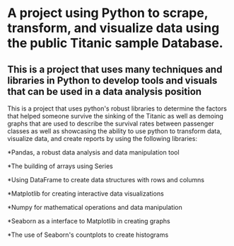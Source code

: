 # A project using Python to scrape, transform, and visualize data using the public Titanic sample Database.


## This is a project that uses many techniques and libraries in Python to develop tools and visuals that can be used in a data analysis position


This is a project that uses python's robust libraries to determine the factors that helped someone survive 
the sinking of the Titanic as well as demoing graphs that are used to describe the survival rates between passenger classes
as well as showcasing the ability to use python to transform data, visualize data, and create reports by
using the following libraries:

  
  *Pandas, a robust data analysis and data manipulation tool
  
  *The building of arrays using Series
  
  *Using DataFrame to create data structures with rows and columns
  
  *Matplotlib for creating interactive data visualizations
  
  *Numpy for mathematical operations and data manipulation
  
  *Seaborn as a interface to Matplotlib in creating graphs
  
  *The use of Seaborn's countplots to create histograms
  
  
